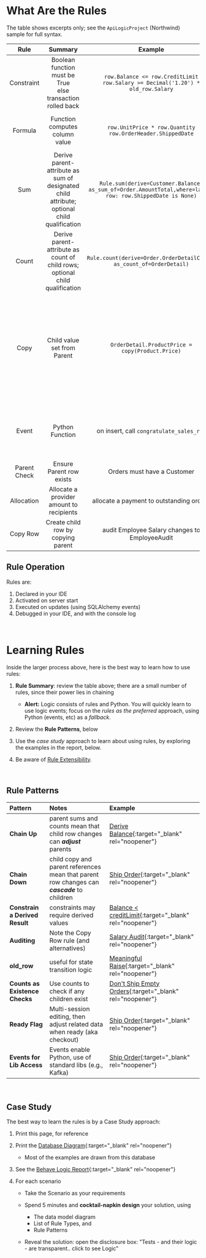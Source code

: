 
# What Are the Rules
The table shows excerpts only; see the ```ApiLogicProject``` (Northwind) sample for full syntax.

| Rule | Summary   | Example | Notes |
| :-------------: |:-------------:| :-----:| :-----:|
| Constraint     | Boolean function must be True<br>else transaction rolled back | ```row.Balance <= row.CreditLimit```<br>```row.Salary >= Decimal('1.20') * old_row.Salary``` | Multi-field<br>```old_row``` |
| Formula | Function computes column value | ```row.UnitPrice * row.Quantity```<br>```row.OrderHeader.ShippedDate``` | lambda, or function<br>Parent ```(OrderHeader)``` references |
| Sum | Derive parent-attribute as sum of designated child attribute; optional child qualification | ```Rule.sum(derive=Customer.Balance, as_sum_of=Order.AmountTotal,where=lambda row: row.ShippedDate is None)``` | Parent attribute can be hybrid (virtual)<br>scalable: pruning, adjustment |
| Count | Derive parent-attribute as count of child rows; optional child qualification | ```Rule.count(derive=Order.OrderDetailCount, as_count_of=OrderDetail)``` | counts are useful as child existence checks |
| Copy      | Child value set from Parent     | ```OrderDetail.ProductPrice = copy(Product.Price)``` | Unlike formula references, parent changes are not propagated<br>e.g, Order totals for Monday are not affected by a Tuesday price increase |
| Event      | Python Function    | on insert, call ```congratulate_sales_rep``` | See [Extensibility](Logic-Why.md#extend-python) for a information on early, row and commit events |
| Parent Check      | Ensure Parent row exists | Orders must have a Customer | See [Referential Integrity](https://github.com/valhuber/LogicBank/wiki/Referential-Integrity) |
| Allocation      | Allocate a provider amount to recipients | allocate a payment to outstanding orders | See [Allocation](https://github.com/valhuber/LogicBank/wiki/Sample-Project---Allocation) for an example |
| Copy Row      | Create child row by copying parent | audit Employee Salary changes to EmployeeAudit | See [Rule Extensibility](https://github.com/valhuber/LogicBank/wiki/Rule-Extensibility) |

## Rule Operation

Rules are:

1. Declared in your IDE
2. Activated on server start
3. Executed on updates (using SQLAlchemy events)
4. Debugged in your IDE, and with the console log

&nbsp;


# Learning Rules

Inside the larger process above, here is the best way to learn how to use rules:

1. **Rule Summary**: review the table above; there are a small number of rules, since their power lies in chaining

    * **Alert:** Logic consists of rules and Python.  You will quickly learn to use logic events; focus on the *rules as the preferred* approach, using Python (events, etc) as a *fallback*.

2. Review the **Rule Patterns**, below

3. Use the _case study_ approach to learn about using rules, by exploring the examples in the report, below.

4. Be aware of [Rule Extensibility](https://github.com/valhuber/LogicBank/wiki/Rule-Extensibility).

&nbsp;&nbsp;


## Rule Patterns

| Pattern | Notes | Example
| :------------- | :-----| :---- |
| **Chain Up** | parent sums and counts mean that child row changes can ***adjust*** parents | [Derive Balance](Behave-Logic-Report.md#scenario-bad-order-custom-service){:target="_blank" rel="noopener"} |
| **Chain Down** | child copy and parent references mean that parent row changes can ***cascade*** to children | [Ship Order](Behave-Logic-Report.md#scenario-set-shipped-adjust-logic-reuse){:target="_blank" rel="noopener"} |
| **Constrain a Derived Result** | constraints may require derived values | [Balance < creditLimit](Behave-Logic-Report.md#scenario-bad-order-custom-service){:target="_blank" rel="noopener"} |
| **Auditing** | Note the Copy Row rule (and alternatives) | [Salary Audit](Behave-Logic-Report.md#scenario-audit-salary-change){:target="_blank" rel="noopener"} |
| **old_row** | useful for state transition logic | [Meaningful Raise](Behave-Logic-Report.md#scenario-raise-must-be-meaningful){:target="_blank" rel="noopener"} |
| **Counts as Existence Checks** | Use counts to check if any children exist | [Don't Ship Empty Orders](Behave-Logic-Report.md#scenario-bad-ship-of-empty-order){:target="_blank" rel="noopener"} |
| **Ready Flag** | Multi-session editing, then adjust related data when ready (aka checkout) | [Ship Order](Behave-Logic-Report.md#scenario-set-shipped-adjust-logic-reuse){:target="_blank" rel="noopener"} |
| **Events for Lib Access** | Events enable Python, use of standard libs (e.g., Kafka) | [Ship Order](Behave-Logic-Report.md#scenario-good-order-custom-service){:target="_blank" rel="noopener"} |

&nbsp;

## Case Study

The best way to learn the rules is by a Case Study approach:

1. Print this page, for reference

2. Print the [Database Diagram](Sample-Database.md){:target="_blank" rel="noopener"}

    * Most of the examples are drawn from this database

3. See the [Behave Logic Report](Behave-Logic-Report.md){:target="_blank" rel="noopener"}

4. For each scenario

    * Take the Scenario as your requirements

    * Spend 5 minutes and **cocktail-napkin design** your solution, using
    
        * The data model diagram
        * List of Rule Types, and 
        * Rule Patterns

    * Reveal the solution: open the disclosure box: "Tests - and their logic - are transparent.. click to see Logic"

